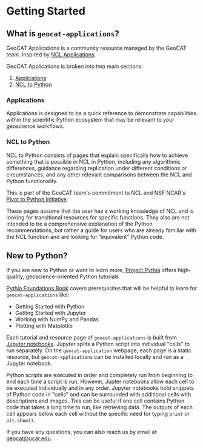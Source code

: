 # Getting Started

## What is `geocat-applications`?

GeoCAT Applications is a community resource managed by the GeoCAT team. Inspired by
[NCL Applications](https://www.ncl.ucar.edu/Applications/).

GeoCAT Applications is broken into two main sections:
1. [Applications](https://ncar.github.io/geocat-applications/)
2. [NCL to Python](https://ncar.github.io/geocat-applications/ncl/ncl_index/ncl_index.html)

### Applications
Applications is designed to be a quick reference to demonstrate capabilities within the scientific
Python ecosystem that may be relevant to your geoscience workflows.

### NCL to Python
NCL to Python consists of pages that explain specifically how to achieve something that is possible
in NCL in Python, including any algorithmic differences, guidance regarding replication under different
conditions or circumstances, and any other relevant comparisons between the NCL and Python functionality.

This is part of the GeoCAT team's commitment to NCL and NSF NCAR's [Pivot to Python Initiative](https://www.ncl.ucar.edu/Document/Pivot_to_Python/).

These pages assume that the user has a working knowledge of NCL and is looking for transitional
resources for specific functions. They also are not intended to be a comprehensive explanation of
the Python recommendations, but rather a guide for users who are already familiar with the NCL
function and are looking for “equivalent” Python code.

## New to Python?
If you are new to Python or want to learn more, [Project Pythia](https://projectpythia.org/) offers high-quality, geoscience-oriented
Python tutorials

[Pythia Foundations Book](https://foundations.projectpythia.org/landing-page.html) covers prerequisites that
will be helpful to learn for `geocat-applications` like:

- Getting Started with Python
- Getting Started with Jupyter
- Working with NumPy and Pandas
- Plotting with Matplotlib

Each tutorial and resource page of `geocat-applications` is built from [Jupyter notebooks](https://jupyterbook.org/en/stable/intro.html).
Jupyter splits a Python script into individual "cells" to run separately. On the `geocat-application` webpage,
each page is a static resource, but `geocat-applications` can be installed locally and run as a Jupyter notebook.

Python scripts are executed in order and completely run from beginning to end each time a script is run. However,
Jupter notebooks allow each cell to be executed individually and in any order. Jupyter notebooks hold snippets of
Python code in "cells" and can be surrounded with additional cells with descriptions and images. This can be useful
if one cell contains Python code that takes a long time to run, like retrieving data. The outputs of each cell appears
below each cell without the specific need for typing `print` or `plt.show()`.

If you have any questions, you can also reach us by email at [geocat@ucar.edu](geocat@ucar.edu).
